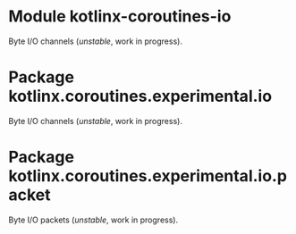 # Module kotlinx-coroutines-io

Byte I/O channels (_unstable_, work in progress).

# Package kotlinx.coroutines.experimental.io

Byte I/O channels (_unstable_, work in progress).

# Package kotlinx.coroutines.experimental.io.packet

Byte I/O packets (_unstable_, work in progress).

<!--- MODULE kotlinx-coroutines-io -->
<!--- INDEX kotlinx.coroutines.experimental.io -->
<!--- INDEX kotlinx.coroutines.experimental.io.packet -->
<!--- END -->
